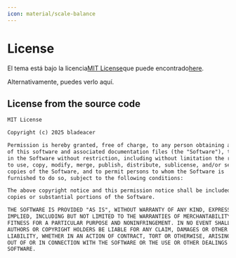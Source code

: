 ```yaml
---
icon: material/scale-balance
---
```


# License
El tema está bajo la licencia[MIT License](https://mit-license.org)que puede
encontrado[here](https://github.com/bladeacer/flexcyon/blob/master/LICENSE).

Alternativamente, puedes verlo aquí.

## License from the source code

```md
MIT License

Copyright (c) 2025 bladeacer

Permission is hereby granted, free of charge, to any person obtaining a copy
of this software and associated documentation files (the "Software"), to deal
in the Software without restriction, including without limitation the rights
to use, copy, modify, merge, publish, distribute, sublicense, and/or sell
copies of the Software, and to permit persons to whom the Software is
furnished to do so, subject to the following conditions:

The above copyright notice and this permission notice shall be included in all
copies or substantial portions of the Software.

THE SOFTWARE IS PROVIDED "AS IS", WITHOUT WARRANTY OF ANY KIND, EXPRESS OR
IMPLIED, INCLUDING BUT NOT LIMITED TO THE WARRANTIES OF MERCHANTABILITY,
FITNESS FOR A PARTICULAR PURPOSE AND NONINFRINGEMENT. IN NO EVENT SHALL THE
AUTHORS OR COPYRIGHT HOLDERS BE LIABLE FOR ANY CLAIM, DAMAGES OR OTHER
LIABILITY, WHETHER IN AN ACTION OF CONTRACT, TORT OR OTHERWISE, ARISING FROM,
OUT OF OR IN CONNECTION WITH THE SOFTWARE OR THE USE OR OTHER DEALINGS IN THE
SOFTWARE.
```
